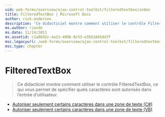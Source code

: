 ```yaml
---
uid: web-forms/overview/ajax-control-toolkit/filteredtextbox/index
title: FilteredTextBox | Microsoft Docs
author: rick-anderson
description: 'Ce didacticiel montre comment utiliser le contrôle FilteredTextBox, ce qui vous permet de spécifier quels caractères sont autorisés dans l’entrée d’utilisateur.'
ms.author: riande
ms.date: 11/14/2011
ms.assetid: c1a80d2c-4a13-499b-9c53-e3561845dd7f
msc.legacyurl: /web-forms/overview/ajax-control-toolkit/filteredtextbox
msc.type: chapter
---
```

<a name="filteredtextbox"></a>FilteredTextBox
====================
> Ce didacticiel montre comment utiliser le contrôle FilteredTextBox, ce qui vous permet de spécifier quels caractères sont autorisés dans l’entrée d’utilisateur.


- [Autoriser seulement certains caractères dans une zone de texte (C#)](allowing-only-certain-characters-in-a-text-box-cs.md)
- [Autoriser seulement certains caractères dans une zone de texte (VB)](allowing-only-certain-characters-in-a-text-box-vb.md)
